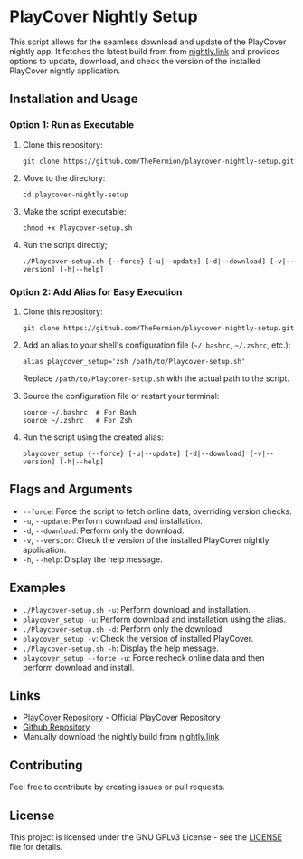 # PlayCover Nightly Setup

This script allows for the seamless download and update of the PlayCover nightly app. It fetches the latest build from from [nightly.link](https://nightly.link/PlayCover/PlayCover/workflows/2.nightly_release/develop) and provides options to update, download, and check the version of the installed PlayCover nightly application.

## Installation and Usage

### Option 1: Run as Executable

1. Clone this repository:

   ```shell
   git clone https://github.com/TheFermion/playcover-nightly-setup.git
   ```

2. Move to the directory:

   ```shell
   cd playcover-nightly-setup
   ```

3. Make the script executable:

   ```shell
   chmod +x Playcover-setup.sh
   ```

4. Run the script directly;

   ```shell
   ./Playcover-setup.sh {--force} [-u|--update] [-d|--download] [-v|--version] [-h|--help]
   ```

### Option 2: Add Alias for Easy Execution

1. Clone this repository:

   ```shell
   git clone https://github.com/TheFermion/playcover-nightly-setup.git
   ```

2. Add an alias to your shell's configuration file (`~/.bashrc`, `~/.zshrc`, etc.):

   ```shell
   alias playcover_setup='zsh /path/to/Playcover-setup.sh'
   ```

   Replace `/path/to/Playcover-setup.sh` with the actual path to the script.

3. Source the configuration file or restart your terminal:

   ```shell
   source ~/.bashrc  # For Bash
   source ~/.zshrc   # For Zsh
   ```

4. Run the script using the created alias:

   ```shell
   playcover_setup {--force} [-u|--update] [-d|--download] [-v|--version] [-h|--help]
   ```

## Flags and Arguments

- `--force`: Force the script to fetch online data, overriding version checks.
- `-u`, `--update`: Perform download and installation.
- `-d`, `--download`: Perform only the download.
- `-v`, `--version`: Check the version of the installed PlayCover nightly application.
- `-h`, `--help`: Display the help message.

## Examples

- `./Playcover-setup.sh -u`: Perform download and installation.
- `playcover_setup -u`: Perform download and installation using the alias.
- `./Playcover-setup.sh -d`: Perform only the download.
- `playcover_setup -v`: Check the version of installed PlayCover.
- `./Playcover-setup.sh -h`: Display the help message.
- `playcover_setup --force -u`: Force recheck online data and then perform download and install.

## Links

- [PlayCover Repository](https://github.com/PlayCover/PlayCover) - Official PlayCover Repository
- [Github Repository](https://github.com/TheFermion/playcover-nightly-setup)
- Manually download the nightly build from [nightly.link](https://nightly.link/PlayCover/PlayCover/workflows/2.nightly_release/develop)

## Contributing

Feel free to contribute by creating issues or pull requests.

## License

This project is licensed under the GNU GPLv3 License - see the [LICENSE](LICENSE) file for details.
